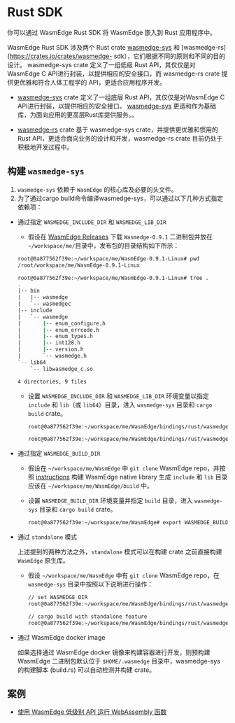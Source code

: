 # Rust SDK

你可以通过 WasmEdge Rust SDK 将 WasmEdge 嵌入到 Rust 应用程序中。

WasmEdge Rust SDK 涉及两个 Rust crate [wasmedge-sys](https://crates.io/crates/wasmedge-sys) 和 [wasmedge-rs](https://crates.io/crates/wasmedge- sdk），它们根据不同的原则和不同的目的设计。 wasmedge-sys crate 定义了一组低级 Rust API，其仅仅是对WasmEdge C API进行封装，以提供相应的安全接口，而 wasmedge-rs crate 提供更优雅和符合人体工程学的 API，更适合应用程序开发。

* [wasmedge-sys](https://crates.io/crates/wasmedge-sys) crate 定义了一组底层 Rust API，其仅仅是对WasmEdge C API进行封装，以提供相应的安全接口。 [wasmedge-sys](https://crates.io/crates/wasmedge-sys) 更适和作为基础库，为面向应用的更高层Rust库提供服务。。

* [wasmedge-rs](https://crates.io/crates/wasmedge-sdk) crate 基于 wasmedge-sys crate，并提供更优雅和惯用的 Rust API，更适合面向业务的设计和开发，wasmedge-rs crate 目前仍处于积极地开发过程中。

## 构建 `wasmedge-sys`

1. `wasmedge-sys` 依赖于 `WasmEdge` 的核心库及必要的头文件。
2.  为了通过cargo build命令编译wasmedge-sys，可以通过以下几种方式指定依赖项：

* 通过指定 `WASMEDGE_INCLUDE_DIR` 和 `WASMEDGE_LIB_DIR`

  * 假设在 [WasmEdge Releases](https://github.com/WasmEdge/WasmEdge/releases) 下载 `Wasmedge-0.9.1` 二进制包并放在 `~/workspace/me/`目录中，发布包的目录结构如下所示：

  ```bash
  root@0a877562f39e:~/workspace/me/WasmEdge-0.9.1-Linux# pwd
  /root/workspace/me/WasmEdge-0.9.1-Linux

  root@0a877562f39e:~/workspace/me/WasmEdge-0.9.1-Linux# tree .
  .
  |-- bin
  |   |-- wasmedge
  |   `-- wasmedgec
  |-- include
  |   `-- wasmedge
  |       |-- enum_configure.h
  |       |-- enum_errcode.h
  |       |-- enum_types.h
  |       |-- int128.h
  |       |-- version.h
  |       `-- wasmedge.h
  `-- lib64
      `-- libwasmedge_c.so

  4 directories, 9 files
  ```

  * 设置 `WASMEDGE_INCLUDE_DIR` 和 `WASMEDGE_LIB_DIR` 环境变量以指定 `include` 和 `lib`（或 `lib64`）目录，进入 `wasmedge-sys` 目录和 `cargo build` crate。

    ```bash
    root@0a877562f39e:~/workspace/me/WasmEdge/bindings/rust/wasmedge-sys# export WASMEDGE_INCLUDE_DIR=/root/workspace/me/WasmEdge-0.9.1-Linux/include/wasmedge

    root@0a877562f39e:~/workspace/me/WasmEdge/bindings/rust/wasmedge-sys# export WASMEDGE_LIB_DIR=/root/workspace/me/WasmEdge-0.9.1-Linux/lib64
    ```

* 通过指定 `WASMEDGE_BUILD_DIR`

  * 假设在 `~/workspace/me/WasmEdge` 中 `git clone` WasmEdge repo，并按照 [instructions](https://wasmedge.org/book/en/extend/build.html) 构建 WasmEdge native library 生成 `include` 和 `lib` 目录应该在 `~/workspace/me/WasmEdge/build` 中。

  * 设置 `WASMEDGE_BUILD_DIR` 环境变量并指定 `build` 目录，进入 `wasmedge-sys` 目录和 `cargo build` crate。


      ```bash
      root@0a877562f39e:~/workspace/me/WasmEdge# export WASMEDGE_BUILD_DIR=/root/workspace/me/WasmEdge/build
      ```

* 通过 `standalone` 模式

  上述提到的两种方法之外，`standalone` 模式可以在构建 crate 之前直接构建 `WasmEdge` 原生库。

  * 假设 `~/workspace/me/WasmEdge` 中有 `git clone` WasmEdge repo，在 `wasmedge-sys` 目录中按照以下说明进行操作：

    ```bash
    // set WASMEDGE_DIR
    root@0a877562f39e:~/workspace/me/WasmEdge/bindings/rust/wasmedge-sys# export WASMEDGE_DIR=/root/workspace/me/WasmEdge

    // cargo build with standalone feature
    root@0a877562f39e:~/workspace/me/WasmEdge/bindings/rust/wasmedge-sys# cargo build --features standalone
    ```

* 通过 WasmEdge docker image

  如果选择通过 WasmEdge docker 镜像来构建容器进行开发，则预构建 WasmEdge 二进制包默认位于 `$HOME/.wasmedge` 目录中，wasmedge-sys 的构建脚本 (build.rs) 可以自动检测并构建 crate。

## 案例

* [使用 WasmEdge 低级别 API 运行 WebAssembly 函数](rust/wasmedge-sys-api.md)
